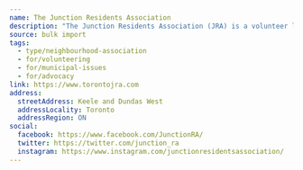 ```yaml
---
name: The Junction Residents Association
description: "The Junction Residents Association (JRA) is a volunteer led, non-profit, community organization located in Toronto's west end. Our mission is to promote a strong, vibrant, walkable, accessible, livable and safe community for all. This is a non-profit, non-partisan, volunteer run organization."
source: bulk import
tags:
  - type/neighbourhood-association
  - for/volunteering
  - for/municipal-issues
  - for/advocacy
link: https://www.torontojra.com
address:
  streetAddress: Keele and Dundas West
  addressLocality: Toronto
  addressRegion: ON
social:
  facebook: https://www.facebook.com/JunctionRA/
  twitter: https://twitter.com/junction_ra
  instagram: https://www.instagram.com/junctionresidentsassociation/
---
```


<!-- Community added via bulk import -->
